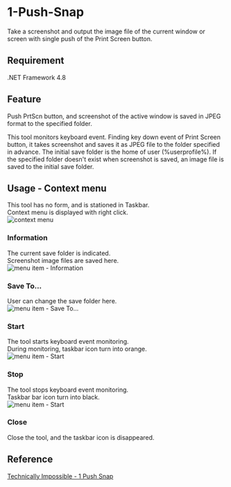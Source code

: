 # 1-Push-Snap
Take a screenshot and output the image file of the current window or screen with single push of the Print Screen button.

## Requirement
.NET Framework 4.8

## Feature
Push PrtScn button, and screenshot of the active window is saved in JPEG format to the specified folder.

This tool monitors keyboard event.  Finding key down event of Print Screen button, it takes screenshot and saves it as JPEG file to the folder specified in advance.
The initial save folder is the home of user (%userprofile%).  If the specified folder doesn't exist when screenshot is saved, an image file is saved to the initial save folder.

## Usage - Context menu
This tool has no form, and is stationed in Taskbar.  
Context menu is displayed with right click.  
![context menu](https://cdn-ak.f.st-hatena.com/images/fotolife/e/espio999/20211219/20211219220240.png)

### Information
The current save folder is indicated.  
Screenshot image files are saved here.  
![menu item - Information](https://cdn-ak.f.st-hatena.com/images/fotolife/e/espio999/20211219/20211219220315.png)

### Save To...
User can change the save folder here.  
![menu item - Save To...](https://cdn-ak.f.st-hatena.com/images/fotolife/e/espio999/20211219/20211219220332.png)

### Start
The tool starts keyboard event monitoring.  
During monitoring, taskbar icon turn into orange.  
![menu item - Start](https://cdn-ak.f.st-hatena.com/images/fotolife/e/espio999/20211219/20211219220345.png)

### Stop
The tool stops keyboard event monitoring.  
Taskbar bar icon turn into black.  
![menu item - Start](https://cdn-ak.f.st-hatena.com/images/fotolife/e/espio999/20211219/20211219220407.png)

### Close
Close the tool, and the taskbar icon is disappeared.

## Reference
[Technically Impossible - 1 Push Snap](https://impsbl.hatenablog.jp/entry/1PushSnap)

